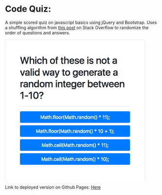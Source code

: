 # Code Quiz:
A simple scored quiz on javascript basics using jQuery and Bootstrap.
Uses a shuffling algorithm from [this post](https://stackoverflow.com/a/12646864/13871979) on Stack Overflow to randomize the order of questions and answers.


![ExampleImage](./Screenshot_2020-07-29_JavaScript_Quiz.png)

Link to deployed version on Github Pages: [Here](https://chrisfaux95.github.io/code_quiz/)
